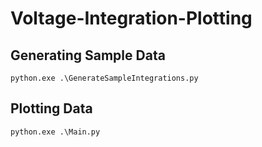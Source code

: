 # Voltage-Integration-Plotting

## Generating Sample Data
`python.exe .\GenerateSampleIntegrations.py`

## Plotting Data
`python.exe .\Main.py`
